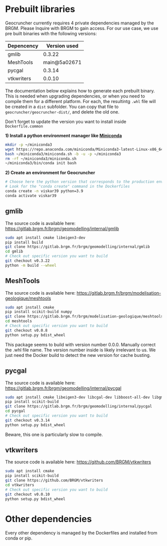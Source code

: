# Prebuilt libraries

Geocruncher currently requires 4 private dependencies managed by the BRGM. Please Inquire with BRGM to gain access.
For our use case, we use pre built binaries with the following versions:

| Depencency | Version used |
|------------|--------------|
| gmlib      | 0.3.22       |
| MeshTools  | main@5a02671 |
| pycgal     | 0.3.14       |
| vtkwriters | 0.0.10       |

The documentation below explains how to generate each prebuilt binary. This is needed when upgrading dependencies, or when you need to compile them for a different platform.
For each, the resultintg `.whl` file will be created in a `dist` subfolder. You can copy that file to `geocruncher/geocruncher-dist/`, and delete the old one.

Don't forget to update the version you want to install inside `Dockerfile.common`


**1) Install a python environment manager like [Miniconda](https://docs.anaconda.com/miniconda/)**

```bash
mkdir -p ~/miniconda3
wget https://repo.anaconda.com/miniconda/Miniconda3-latest-Linux-x86_64.sh -O ~/miniconda3/miniconda.sh
bash ~/miniconda3/miniconda.sh -b -u -p ~/miniconda3
rm -rf ~/miniconda3/miniconda.sh
~/miniconda3/bin/conda init bash
```

**2) Create an environment for Geocruncher**

```bash
# Choose here the python version that corresponds to the production environment
# Look for the "conda create" command in the Dockerfiles
conda create -n viskar39 python=3.9
conda activate viskar39
```

## gmlib

The source code is available here: https://gitlab.brgm.fr/brgm/geomodelling/internal/gmlib

```bash
sudo apt install cmake libeigen3-dev
pip install build
git clone https://gitlab.brgm.fr/brgm/geomodelling/internal/gmlib
cd gmlib
# Check out specific version you want to build
git checkout v0.3.22
python -m build --wheel
```

## MeshTools

The source code is available here: https://gitlab.brgm.fr/brgm/modelisation-geologique/meshtools

```bash
sudo apt install cmake
pip install scikit-build numpy
git clone https://gitlab.brgm.fr/brgm/modelisation-geologique/meshtools
cd meshtools
# Check out specific version you want to build
git checkout v0.0.8
python setup.py bdist_wheel
```

This package seems to build with version number 0.0.0. Manually correct the .whl file name.
The version number inside is likely irrelevant to us. We just need the Docker build to detect the new version for cache busting.

## pycgal

The source code is available here: https://gitlab.brgm.fr/brgm/geomodelling/internal/pycgal

```bash
sudo apt install cmake libeigen3-dev libcgal-dev libboost-all-dev libgmp-dev libmpfr-dev
pip install scikit-build
git clone https://gitlab.brgm.fr/brgm/geomodelling/internal/pycgal
cd pycgal
# Check out specific version you want to build
git checkout v0.3.14
python setup.py bdist_wheel
```

Beware, this one is particularly slow to compile.

## vtkwriters

The source code is available here: https://github.com/BRGM/vtkwriters

```bash
sudo apt install cmake
pip install scikit-build
git clone https://github.com/BRGM/vtkwriters
cd vtkwriters
# Check out specific version you want to build
git checkout v0.0.10
python setup.py bdist_wheel
```

# Other dependencies

Every other dependency is managed by the Dockerfiles and installed from conda or pip.
